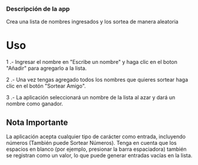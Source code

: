 ### Descripción de la app 
Crea una lista de nombres ingresados y los sortea de manera aleatoria 

# Uso 
1 .- Ingresar el nombre en "Escribe un nombre" y haga clic en el boton "Añadir" para agregarlo a la lista.

2 .- Una vez tengas agregado todos los nombres que quieres sortear haga clic en el botón "Sortear Amigo".

3 .- La aplicación seleccionará un nombre de la lista al azar y dará un nombre como ganador. 

## Nota Importante
La aplicación acepta cualquier tipo de carácter como entrada, incluyendo números (También puede Sortear Números). 
Tenga en cuenta que los espacios en blanco (por ejemplo, presionar la barra espaciadora) también se registran como un valor, lo que puede generar entradas vacías en la lista.
